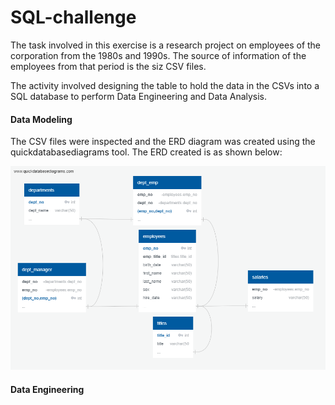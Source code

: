 # SQL-challenge

The task involved in this exercise is a research project on employees of the corporation from the 1980s and 1990s. The source of information of the employees from that period is the siz CSV files.

The activity involved designing the table to hold the data in the CSVs into a SQL database to perform Data Engineering and Data Analysis. 

#### Data Modeling

The CSV files were inspected and the ERD diagram was created using the quickdatabasediagrams tool. The ERD created is as shown below:

![erd](EmployeeSQL/QuickDBD-export.png)

#### Data Engineering

